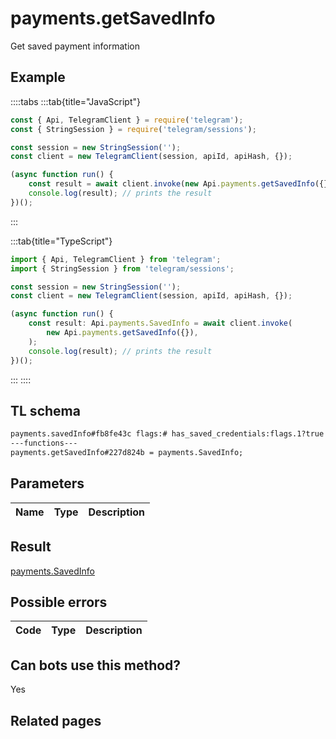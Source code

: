 # payments.getSavedInfo

Get saved payment information

## Example

::::tabs
:::tab{title="JavaScript"}

```js
const { Api, TelegramClient } = require('telegram');
const { StringSession } = require('telegram/sessions');

const session = new StringSession('');
const client = new TelegramClient(session, apiId, apiHash, {});

(async function run() {
    const result = await client.invoke(new Api.payments.getSavedInfo({}));
    console.log(result); // prints the result
})();
```

:::

:::tab{title="TypeScript"}

```ts
import { Api, TelegramClient } from 'telegram';
import { StringSession } from 'telegram/sessions';

const session = new StringSession('');
const client = new TelegramClient(session, apiId, apiHash, {});

(async function run() {
    const result: Api.payments.SavedInfo = await client.invoke(
        new Api.payments.getSavedInfo({}),
    );
    console.log(result); // prints the result
})();
```

:::
::::

## TL schema

```txt
payments.savedInfo#fb8fe43c flags:# has_saved_credentials:flags.1?true saved_info:flags.0?PaymentRequestedInfo = payments.SavedInfo;
---functions---
payments.getSavedInfo#227d824b = payments.SavedInfo;
```

## Parameters

| Name | Type | Description |
| :--: | ---- | ----------- |

## Result

[payments.SavedInfo](https://core.telegram.org/type/payments.SavedInfo)

## Possible errors

| Code | Type | Description |
| :--: | ---- | ----------- |

## Can bots use this method?

Yes

## Related pages

